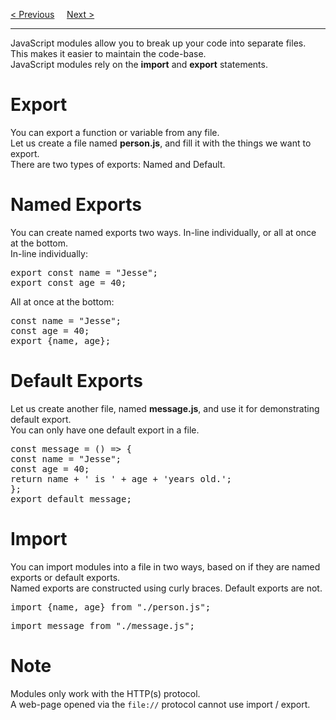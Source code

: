 <a href="/JS/Arrows.md">&lt; Previous</a>
&nbsp;&nbsp;&nbsp;
<a href="/JS/Debugging.md">Next &gt;</a>
<hr>
JavaScript modules allow you to break up your code into separate files.
<br>
This makes it easier to maintain the code-base.
<br>
JavaScript modules rely on the <b>import</b> and <b>export</b> statements.
<h1>Export</h1>
You can export a function or variable from any file.
<br>
Let us create a file named <b>person.js</b>, and fill it with the things we want to export.
<br>
There are two types of exports: Named and Default.
<h1>Named Exports</h1>
You can create named exports two ways. In-line individually, or all at once at the bottom.
<br>
In-line individually:
<pre>
export const name = "Jesse";
export const age = 40;
</pre>
All at once at the bottom:
<pre>
const name = "Jesse";
const age = 40;
export {name, age};
</pre>
<h1>Default Exports</h1>
Let us create another file, named <b>message.js</b>, and use it for demonstrating default export.
<br>
You can only have one default export in a file.
<pre>
const message = () => {
const name = "Jesse";
const age = 40;
return name + ' is ' + age + 'years old.';
};
export default message;
</pre>
<h1>Import</h1>
You can import modules into a file in two ways, based on if they are named exports or default exports.
<br>
Named exports are constructed using curly braces. Default exports are not.
<pre>import {name, age} from "./person.js";</pre>
<pre>import message from "./message.js";</pre>
<h1>Note</h1>
Modules only work with the HTTP(s) protocol.
<br>
A web-page opened via the <code>file://</code> protocol cannot use import / export.
